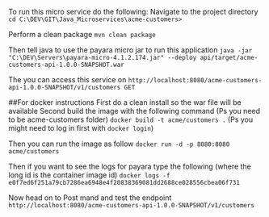 To run this micro service do the following:
Navigate to the project directory 
	`cd C:\DEV\GIT\Java_Microservices\acme-customers>`

Perform a clean package	
	`mvn clean package`

Then tell java to use the payara micro jar to run this application
	`java -jar "C:\DEV\Servers\payara-micro-4.1.2.174.jar" --deploy api/target/acme-customers-api-1.0.0-SNAPSHOT.war`

The you can access this service on
	`http://localhost:8080/acme-customers-api-1.0.0-SNAPSHOT/v1/customers GET`
	
##For docker instructions
 First do a clean install so the war file will be available
 Second build the image with the following command (Ps you need to be acme-customers folder)
 	`docker build -t acme/customers .` (Ps you might need to log in first with `docker login`)
 
 Then you can run the image as follow
 	`docker run -d -p 8080:8080 acme/customers`
 
 Then if you want to see the logs for payara type the following (where the long id is the container image id)
 	`docker logs -f e0f7ed6f251a79cb7286ea6948e4f20838369081dd2688ce028556cbea06f731`
 	
 Now head on to Post mand and test the endpoint
 `http://localhost:8080/acme-customers-api-1.0.0-SNAPSHOT/v1/customers`